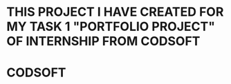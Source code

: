 # THIS PROJECT I HAVE CREATED FOR MY TASK 1 "PORTFOLIO PROJECT" OF INTERNSHIP FROM CODSOFT
# CODSOFT
